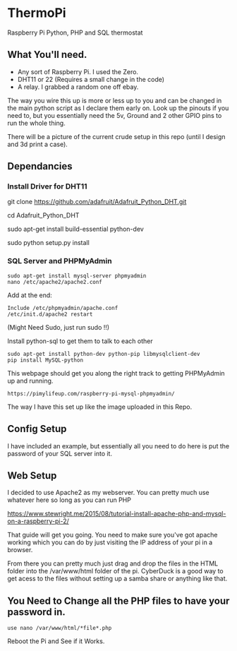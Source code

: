 # ThermoPi

Raspberry Pi Python, PHP and SQL thermostat

## What You'll need. 

- Any sort of Raspberry Pi. I used the Zero. 
- DHT11 or 22 (Requires a small change in the code)
- A relay. I grabbed a random one off ebay. 

The way you wire this up is more or less up to you and can be changed in the main python script as I declare them early on. 
Look up the pinouts if you need to, but you essentially need the 5v, Ground and 2 other GPIO pins to run the whole thing. 

There will be a picture of the current crude setup in this repo (until I design and 3d print a case).  

## Dependancies

### Install Driver for DHT11

  git clone https://github.com/adafruit/Adafruit_Python_DHT.git

  cd Adafruit_Python_DHT

  sudo apt-get install build-essential python-dev 

  sudo python setup.py install

### SQL Server and PHPMyAdmin
    sudo apt-get install mysql-server phpmyadmin 
    nano /etc/apache2/apache2.conf

Add at the end: 

    Include /etc/phpmyadmin/apache.conf
    /etc/init.d/apache2 restart 
(Might Need Sudo, just run sudo !!)

Install python-sql to get them to talk to each other
    
    sudo apt-get install python-dev python-pip libmysqlclient-dev
    pip install MySQL-python
    
This webpage should get you along the right track to getting PHPMyAdmin up and running.
    
    https://pimylifeup.com/raspberry-pi-mysql-phpmyadmin/

The way I have this set up like the image uploaded in this Repo. 

## Config Setup 
I have included an example, but essentially all you need to do here is put the password of your SQL server into it. 

## Web Setup

I decided to use Apache2 as my webserver. You can pretty much use whatever here so long as you can run PHP 

https://www.stewright.me/2015/08/tutorial-install-apache-php-and-mysql-on-a-raspberry-pi-2/

That guide will get you going. You need to make sure you've got apache working which you can do by just visiting the IP address of your pi in a browser. 

From there you can pretty much just drag and drop the files in the HTML folder into the /var/www/html folder of the pi. CyberDuck is a good way to get acess to the files without setting up a samba share or anything like that. 

## You Need to Change all the PHP files to have your password in. 

    use nano /var/www/html/*file*.php 
    
Reboot the Pi and See if it Works.     
